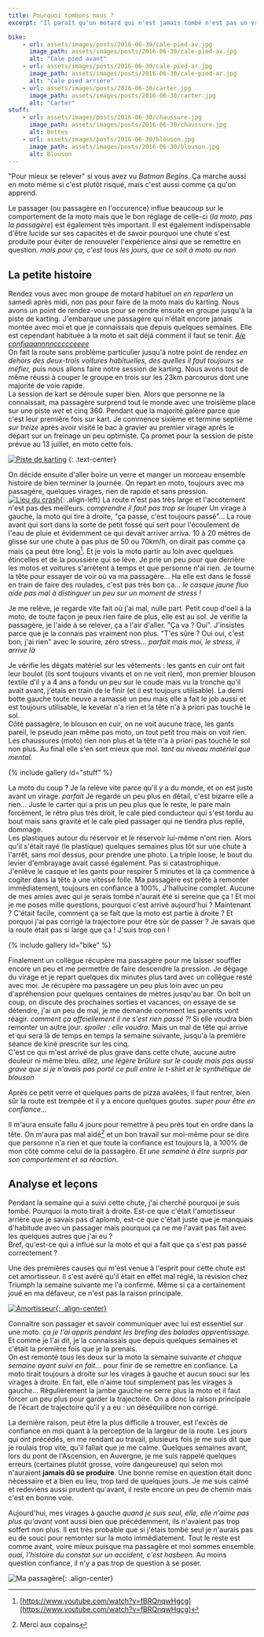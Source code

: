 ```yaml
---
title: Pourquoi tombons nous ?
excerpt: "Il paraît qu'un motard qui n'est jamais tombé n'est pas un vrai motard. Pourquoi tant de haine ? Et est-ce uniquement une question de chute ?"

bike:
    - url: assets/images/posts/2016-06-30/cale-pied-av.jpg
      image_path: assets/images/posts/2016-06-30/cale-pied-av.jpg
      alt: "Cale pied avant"
    - url: assets/images/posts/2016-06-30/cale-pied-ar.jpg
      image_path: assets/images/posts/2016-06-30/cale-pied-ar.jpg
      alt: "Cale pied arrière"
    - url: assets/images/posts/2016-06-30/carter.jpg
      image_path: assets/images/posts/2016-06-30/carter.jpg
      alt: "Carter"
stuff:
    - url: assets/images/posts/2016-06-30/chaussure.jpg
      image_path: assets/images/posts/2016-06-30/chaussure.jpg
      alt: Bottes
    - url: assets/images/posts/2016-06-30/blouson.jpg
      image_path: assets/images/posts/2016-06-30/blouson.jpg
      alt: Blouson
---
```


"Pour mieux se relever" si vous avez vu *Batman Begins*. Ça marche aussi en moto
même si c'est plutôt risqué, mais c'est aussi comme ça qu'on apprend.

Le passager (ou passagère en l'occurence) influe beaucoup sur le
comportement de la moto mais que le bon réglage de celle-ci (*la moto, pas la passagère*)
est également très important. Il est également indispensable d'être lucide sur
ses capacités et de savoir pourquoi une chute s'est produite pour éviter de renouveler
l'expérience ainsi que se remettre en question. *mais pour ça, c'est tous les
jours, que ce soit à moto ou non*

## La petite histoire

Rendez vous avec mon groupe de motard habituel *on en reparlera* un samedi après
midi, non pas pour faire de la moto mais du karting. Nous avons un point de
rendez-vous pour se rendre ensuite en groupe jusqu'à la piste de karting.
J'embarque une passagère qui n'était encore jamais montée avec moi et que je
connaissais que depuis quelques semaines. Elle est cependant habituée à la moto
et sait déjà comment il faut se tenir.
[*Aie confiaaannnnccccceeee*](https://youtu.be/2gflQEF1WQU?t=1m19s)<br />
On fait la route sans problème particulier jusqu'à notre point de rendez *en dehors
des deux-trois voitures habituelles, des quelles il faut toujours se méfier,*
puis nous allons faire notre session de karting. Nous avons tout de même
réussi à couper le groupe en trois sur les 23km parcourus dont une majorité de
voie rapide.<br />
La session de kart se déroule super bien. Alors que personne ne la connaissait,
ma passagère surprend tout le monde avec une troisième place sur une piste *wet*
et cinq 360. Pendant que la majorité galère parce que c'est leur première fois sur
kart. Je commence sixième et termine septième *sur treize* après avoir visité le
bac à gravier au premier virage après le départ sur un freinage un peu optimiste.
Ça promet pour la session de piste prévue au 13 juillet, en moto cette fois.

[![Piste de karting](/assets/images/posts/2016-06-30/karting.jpg)](/assets/images/posts/2016-06-30/karting.jpg)
{: .text-center}

On décide ensuite d'aller boire un verre et manger un morceau ensemble histoire
de bien terminer la journée. On repart en moto, toujours avec ma passagère, quelques
virages, rien de rapide et sans pression.<br />
[![Lieu du crash](/assets/images/posts/2016-06-30/crash-min.jpg)](/assets/images/posts/2016-06-30/crash.jpg){: .align-left}
La route n'est pas très large et l'accotement n'est pas des meilleurs. *comprendre
il faut pas trop se louper* Un virage à gauche, la moto qui tire à droite,
"ça passe, c'est toujours passé"... La roue avant qui sort dans la sorte de petit
fossé qui sert pour l'écoulement de l'eau de pluie et évidemment ce qui devait
arriver arriva. 10 à 20 mètres de glisse sur une chute à pas plus de 50 ou 70km/h,
on dirait pas comme ça mais ça peut être long[^1]. Et je vois la moto partir au loin
avec quelques étincelles et de la poussière qui se lève. Je prie un peu pour que
derrière les motos et voitures s'arrêtent à temps et que personne n'ai rien. Je
tourne la tête pour essayer de voir où va ma passagère... Ha elle est dans le fossé
en train de faire des roulades, c'est pas très bon ça... *le casque jaune fluo aide
pas mal à distinguer un peu sur un moment de stress !*

Je me relève, je regarde vite fait où j'ai mal, nulle part. Petit coup d'oeil à
la moto, de toute façon je peux rien faire de plus, elle est au sol. Je vérifie
la passagère, je l'aide à se relever, ça a l'air d'aller. "Ça va ? Oui".
J'insistes parce que je la connais pas vraiment non plus. "T'es sûre ? Oui oui,
c'est bon, j'ai rien" avec le sourire, zéro stress... *parfait mais moi, le stress,
il arrive là*

Je vérifie les dégats matériel sur les vêtements : les gants en cuir ont fait leur
boulot (ils sont toujours vivants et on ne voit rien), mon premier blouson textile
d'il y a 4 ans a fondu un peu sur le coude mais vu la tronche qu'il avait avant,
j'étais en train de le finir (et il est toujours utilisable). La demi botte gauche
toute neuve a ramassé un peu mais elle a fait le job aussi et est toujours utilisable,
le kevelar n'a rien et la tête n'a à priori pas touché le sol.<br />
Côté passagère, le blouson en cuir, on ne voit aucune trace, les gants pareil,
le pseudo jean même pas moto, un tout petit trou mais on voit rien. Les chaussures
(moto) rien non plus et la tête n'a à priori pas touché le sol non plus. Au final
elle s'en sort mieux que moi. *tant au niveau matériel que mental.*

{% include gallery id="stuff" %}

La moto du coup ? Je la relève vite parce qu'il y a du monde, et on est juste
avant un virage. *parfait* Je regarde un peu plus en détail, c'est bizarre elle
a rien... Juste le carter qui a pris un peu plus que le reste, le pare main forcément,
le rétro plus très droit, le cale pied conducteur qui s'est tordu au bout mais sans
gravité et le cale pied passager qui ne tiendra plus replié, dommage.<br />
Les plastiques autour du réservoir et le réservoir lui-même n'ont rien. Alors qu'il
s'était rayé (le plastique) quelques semaines plus tôt sur une chute à l'arrêt,
sans moi dessus, pour prendre une photo. La triple loose, le bout du levier
d'embrayage avait cassé également. Pas si catastrophique.<br />
J'enlève le casque et les gants pour respirer 5 minutes et là ça commence à cogiter
dans la tête à une vitesse folle. Ma passagère est prête à remonter immédiatement,
toujours en confiance à 100%, J'hallucine complet. Aucune de mes amies avec qui
je serais tombé n'aurait été si sereine que ça ! Et moi je me poses mille questions,
pourquoi c'est arrivé aujourd'hui ? Maintenant ? C'était facile, comment ça se
fait que la moto est partie à droite ? Et porquoi j'ai pas corrigé la trajectoire
pour être sûr de passer ? Je savais que la route était pas si large que ça !
J'suis trop con !

{% include gallery id="bike" %}

Finalement un collègue récupère ma passagère pour me laisser souffler encore un
peu et me permettre de faire descendre la pression. Je dégage du virage et je repart
quelques dix minutes plus tard avec un collègue resté avec moi. Je récupère ma
passagère un peu plus loin avec un peu d'apréhension pour quelques centaines de
mètres jusqu'au bar. On boit un coup, on discute des prochaines sorties et vacances,
on essaye de se détendre, j'ai un peu de mal, je me demande comment les parents
vont réagir. *comment ça offciellement il ne s'est rien passé ?!* Si elle voudra
bien remonter un autre jour. *spoiler : elle voudra.* Mais un mal de tête qui arrive et qui
sera là de temps en temps la semaine suivante, jusqu'à la première séance de kiné
prescrite sur les cinq.<br />
C'est ce qui m'est arrivé de plus grave dans cette chute, aucune autre douleur
ni même bleu. *allez, une légère brûlure sur le coude mais pas aussi grave que si
je n'avais pas porté ce pull entre le t-shirt et le synthétique de blouson*

Après ce petit verre et quelques parts de pizza avalées, il faut rentrer, bien
sûr la route est trempée et il y a encore quelques goutes. *super pour être en
confiance...*

Il m'aura ensuite fallu 4 jours pour remettre à peu près tout en ordre dans la tête.
On m'aura pas mal aidé[^2] et un bon travail sur moi-même pour se dire que personne
n'a rien et que toute la confiance est toujours là, à 100% de mon côté comme celui
de la passagère. *Et une semaine à être surpris par son comportement et sa réaction.*

## Analyse et leçons

Pendant la semaine qui a suivi cette chute, j'ai cherché pourquoi je suis tombé.
Pourquoi la moto tirait à droite. Est-ce que c'était l'amortisseur arrière que
je savais pas d'aplomb, est-ce que c'était juste que je manquais d'habitude avec
un passager mais pourquoi ça ne me l'avait pas fait avec les quelques autres que
j'ai eu ?<br />
Bref, qu'est-ce qui a influé sur la moto et qui a fait que ça s'est pas passé
correctement ?

Une des premières causes qui m'est venue à l'esprit pour cette chute est cet
amortisseur. Il s'est avéré qu'il était en effet mal réglé, la révision
chez Triumph la semaine suivante me l'a confirmé. Même si ça a certainement
joué en ma défaveur, ce n'est pas la raison principale.

[![Amortisseur](/assets/images/posts/2016-06-30/amortisseur-min.jpg){: .align-center}](/assets/images/posts/2016-06-30/amortisseur.jpg)

Connaître son passager et savoir communiquer avec lui est essentiel sur une moto.
*ça je l'ai appris pendant les brefing des balades apprentissage.*
Et comme je l'ai dit, je la connaissais que depuis quelques semaines et c'était
la première fois que je la prenais.<br />
On est remonté tous les deux sur la moto la semaine suivante *et chaque semaine
ayant suivi en fait...* pour finir de se remettre en confiance. La moto tirait
toujours à droite sur les virages à gauche et aucun souci sur les virages à droite.
En fait, elle n'aime tout simplement pas les virages à gauche... Régulièrement la
jambe gauche ne serre plus la moto et il faut forcer un peu plus pour garder la
trajectoire. On a donc la raison principale de l'écart de trajectoire qu'il y a eu :
un déséquilibre non corrigé.

La dernière raison, peut être la plus difficile à trouver, est l'excès de confiance en
moi quant à la perception de la largeur de la route. Les jours qui ont précédés,
en me rendant au travail, plusieurs fois je me suis dit que je roulais trop vite,
qu'il fallait que je me calme. Quelques semaines avant, lors du pont de l'Ascension,
en Auvergne, je me suis rappelé quelques erreurs (certaines plutôt grosse, voire
dangeureuse) qui selon moi n'auraient **jamais dû se produire**. Une bonne remise
en question était donc nécessaire et a bien eu lieu, trop tard de quelques jours.
Je me suis calmé et redeviens aussi prudent qu'avant, il reste encore un peu de
chemin mais c'est en bonne voie.

Aujourd'hui, mes virages à gauche *quand je suis seul, elle, elle n'aime pas plus
qu'avant* vont aussi bien que précédemment, ils n'avaient pas trop soffert non plus.
Il est très probable que si j'étais tombé seul je n'aurais pas eu de souci pour
remonter sur la moto immédiatement. Tout le reste est comme avant, voire mieux
puisque ma passagère et moi sommes ensemble. *ouai, l'histoire du constat sur un
accident, c'est hasbeen.* Au moins question confiance, il n'y a pas trop de question
à se poser.

![Ma passagère](http://i19.photobucket.com/albums/b185/luckylucvfr/Joe%20Bar%20Team/T12001.jpg){: .align-center}

[^1]: [https://www.youtube.com/watch?v=fBRQnqwHgcg](https://www.youtube.com/watch?v=fBRQnqwHgcg)
[^2]: Merci aux copains
